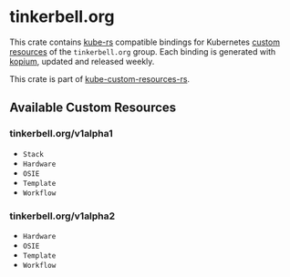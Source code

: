 <!--
SPDX-FileCopyrightText: The kube-custom-resources-rs Authors
SPDX-License-Identifier: 0BSD
 -->

# tinkerbell.org

This crate contains [kube-rs](https://kube.rs/) compatible bindings for Kubernetes [custom resources](https://kubernetes.io/docs/tasks/extend-kubernetes/custom-resources/custom-resource-definitions/) of the `tinkerbell.org` group. Each binding is generated with [kopium](https://github.com/kube-rs/kopium), updated and released weekly.

This crate is part of [kube-custom-resources-rs](https://github.com/metio/kube-custom-resources-rs).

## Available Custom Resources

### tinkerbell.org/v1alpha1
- `Stack`
- `Hardware`
- `OSIE`
- `Template`
- `Workflow`
### tinkerbell.org/v1alpha2
- `Hardware`
- `OSIE`
- `Template`
- `Workflow`
